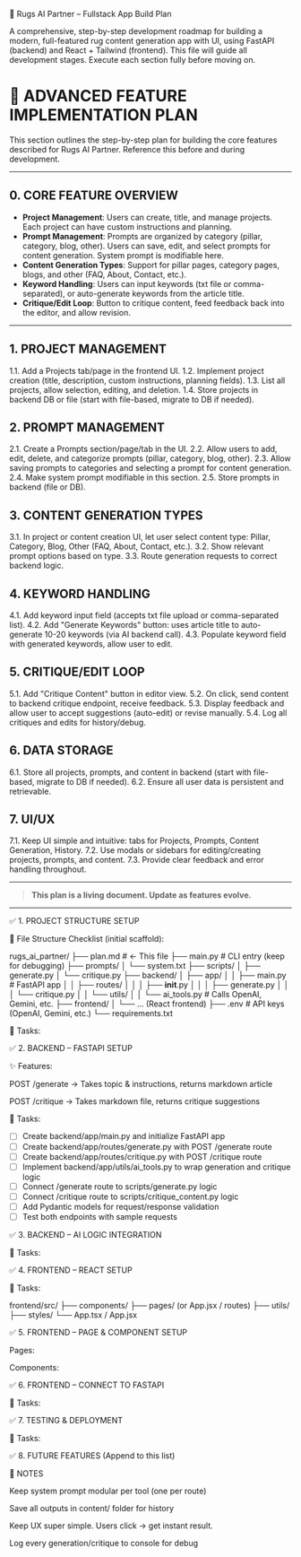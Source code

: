 🧠 Rugs AI Partner – Fullstack App Build Plan

A comprehensive, step-by-step development roadmap for building a modern, full-featured rug content generation app with UI, using FastAPI (backend) and React + Tailwind (frontend). This file will guide all development stages. Execute each section fully before moving on.

# 🧩 ADVANCED FEATURE IMPLEMENTATION PLAN

This section outlines the step-by-step plan for building the core features described for Rugs AI Partner. Reference this before and during development.

---

## 0. CORE FEATURE OVERVIEW

- **Project Management**: Users can create, title, and manage projects. Each project can have custom instructions and planning.
- **Prompt Management**: Prompts are organized by category (pillar, category, blog, other). Users can save, edit, and select prompts for content generation. System prompt is modifiable here.
- **Content Generation Types**: Support for pillar pages, category pages, blogs, and other (FAQ, About, Contact, etc.).
- **Keyword Handling**: Users can input keywords (txt file or comma-separated), or auto-generate keywords from the article title.
- **Critique/Edit Loop**: Button to critique content, feed feedback back into the editor, and allow revision.

---

## 1. PROJECT MANAGEMENT

1.1. Add a Projects tab/page in the frontend UI.
1.2. Implement project creation (title, description, custom instructions, planning fields).
1.3. List all projects, allow selection, editing, and deletion.
1.4. Store projects in backend DB or file (start with file-based, migrate to DB if needed).

## 2. PROMPT MANAGEMENT

2.1. Create a Prompts section/page/tab in the UI.
2.2. Allow users to add, edit, delete, and categorize prompts (pillar, category, blog, other).
2.3. Allow saving prompts to categories and selecting a prompt for content generation.
2.4. Make system prompt modifiable in this section.
2.5. Store prompts in backend (file or DB).

## 3. CONTENT GENERATION TYPES

3.1. In project or content creation UI, let user select content type: Pillar, Category, Blog, Other (FAQ, About, Contact, etc.).
3.2. Show relevant prompt options based on type.
3.3. Route generation requests to correct backend logic.

## 4. KEYWORD HANDLING

4.1. Add keyword input field (accepts txt file upload or comma-separated list).
4.2. Add "Generate Keywords" button: uses article title to auto-generate 10-20 keywords (via AI backend call).
4.3. Populate keyword field with generated keywords, allow user to edit.

## 5. CRITIQUE/EDIT LOOP

5.1. Add "Critique Content" button in editor view.
5.2. On click, send content to backend critique endpoint, receive feedback.
5.3. Display feedback and allow user to accept suggestions (auto-edit) or revise manually.
5.4. Log all critiques and edits for history/debug.

## 6. DATA STORAGE

6.1. Store all projects, prompts, and content in backend (start with file-based, migrate to DB if needed).
6.2. Ensure all user data is persistent and retrievable.

## 7. UI/UX

7.1. Keep UI simple and intuitive: tabs for Projects, Prompts, Content Generation, History.
7.2. Use modals or sidebars for editing/creating projects, prompts, and content.
7.3. Provide clear feedback and error handling throughout.

---

> **This plan is a living document. Update as features evolve.**

---

✅ 1. PROJECT STRUCTURE SETUP

📁 File Structure Checklist (initial scaffold):

rugs_ai_partner/
├── plan.md                    # ← This file
├── main.py                   # CLI entry (keep for debugging)
├── prompts/
│   └── system.txt
├── scripts/
│   ├── generate.py
│   └── critique.py
├── backend/
│   ├── app/
│   │   ├── main.py            # FastAPI app
│   │   ├── routes/
│   │   │   ├── __init__.py
│   │   │   ├── generate.py
│   │   │   └── critique.py
│   │   └── utils/
│   │       └── ai_tools.py    # Calls OpenAI, Gemini, etc.
├── frontend/
│   └── ... (React frontend)
├── .env                      # API keys (OpenAI, Gemini, etc.)
└── requirements.txt

📌 Tasks:



✅ 2. BACKEND – FASTAPI SETUP

✨ Features:

POST /generate → Takes topic & instructions, returns markdown article

POST /critique → Takes markdown file, returns critique suggestions

📌 Tasks:

- [ ] Create backend/app/main.py and initialize FastAPI app
- [ ] Create backend/app/routes/generate.py with POST /generate route
- [ ] Create backend/app/routes/critique.py with POST /critique route
- [ ] Implement backend/app/utils/ai_tools.py to wrap generation and critique logic
- [ ] Connect /generate route to scripts/generate.py logic
- [ ] Connect /critique route to scripts/critique_content.py logic
- [ ] Add Pydantic models for request/response validation
- [ ] Test both endpoints with sample requests

✅ 3. BACKEND – AI LOGIC INTEGRATION

📌 Tasks:



✅ 4. FRONTEND – REACT SETUP

📌 Tasks:



frontend/src/
├── components/
├── pages/         (or App.jsx / routes)
├── utils/
├── styles/
└── App.tsx / App.jsx

✅ 5. FRONTEND – PAGE & COMPONENT SETUP

Pages:



Components:



✅ 6. FRONTEND – CONNECT TO FASTAPI

📌 Tasks:



✅ 7. TESTING & DEPLOYMENT

📌 Tasks:



✅ 8. FUTURE FEATURES (Append to this list)



📌 NOTES

Keep system prompt modular per tool (one per route)

Save all outputs in content/ folder for history

Keep UX super simple. Users click → get instant result.

Log every generation/critique to console for debug

